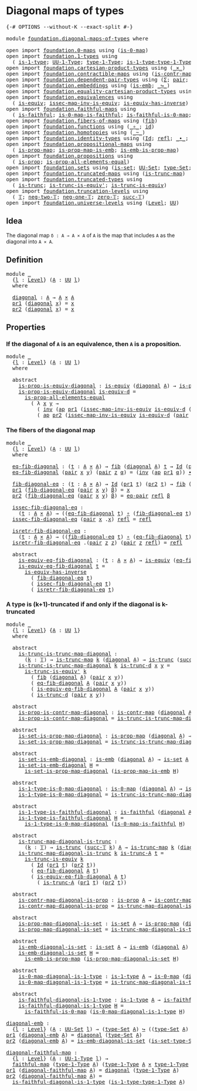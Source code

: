 # Diagonal maps of types

<pre class="Agda"><a id="35" class="Symbol">{-#</a> <a id="39" class="Keyword">OPTIONS</a> <a id="47" class="Pragma">--without-K</a> <a id="59" class="Pragma">--exact-split</a> <a id="73" class="Symbol">#-}</a>

<a id="78" class="Keyword">module</a> <a id="85" href="foundation.diagonal-maps-of-types.html" class="Module">foundation.diagonal-maps-of-types</a> <a id="119" class="Keyword">where</a>

<a id="126" class="Keyword">open</a> <a id="131" class="Keyword">import</a> <a id="138" href="foundation.0-maps.html" class="Module">foundation.0-maps</a> <a id="156" class="Keyword">using</a> <a id="162" class="Symbol">(</a><a id="163" href="foundation-core.0-maps.html#1168" class="Function">is-0-map</a><a id="171" class="Symbol">)</a>
<a id="173" class="Keyword">open</a> <a id="178" class="Keyword">import</a> <a id="185" href="foundation.1-types.html" class="Module">foundation.1-types</a> <a id="204" class="Keyword">using</a>
  <a id="212" class="Symbol">(</a> <a id="214" href="foundation-core.1-types.html#654" class="Function">is-1-type</a><a id="223" class="Symbol">;</a> <a id="225" href="foundation-core.1-types.html#720" class="Function">UU-1-Type</a><a id="234" class="Symbol">;</a> <a id="236" href="foundation-core.1-types.html#792" class="Function">type-1-Type</a><a id="247" class="Symbol">;</a> <a id="249" href="foundation-core.1-types.html#869" class="Function">is-1-type-type-1-Type</a><a id="270" class="Symbol">)</a>
<a id="272" class="Keyword">open</a> <a id="277" class="Keyword">import</a> <a id="284" href="foundation.cartesian-product-types.html" class="Module">foundation.cartesian-product-types</a> <a id="319" class="Keyword">using</a> <a id="325" class="Symbol">(</a><a id="326" href="foundation-core.cartesian-product-types.html#577" class="Function Operator">_×_</a><a id="329" class="Symbol">)</a>
<a id="331" class="Keyword">open</a> <a id="336" class="Keyword">import</a> <a id="343" href="foundation.contractible-maps.html" class="Module">foundation.contractible-maps</a> <a id="372" class="Keyword">using</a> <a id="378" class="Symbol">(</a><a id="379" href="foundation-core.contractible-maps.html#1464" class="Function">is-contr-map</a><a id="391" class="Symbol">)</a>
<a id="393" class="Keyword">open</a> <a id="398" class="Keyword">import</a> <a id="405" href="foundation.dependent-pair-types.html" class="Module">foundation.dependent-pair-types</a> <a id="437" class="Keyword">using</a> <a id="443" class="Symbol">(</a><a id="444" href="foundation-core.dependent-pair-types.html#502" class="Record">Σ</a><a id="445" class="Symbol">;</a> <a id="447" href="foundation-core.dependent-pair-types.html#575" class="InductiveConstructor">pair</a><a id="451" class="Symbol">;</a> <a id="453" href="foundation-core.dependent-pair-types.html#592" class="Field">pr1</a><a id="456" class="Symbol">;</a> <a id="458" href="foundation-core.dependent-pair-types.html#604" class="Field">pr2</a><a id="461" class="Symbol">)</a>
<a id="463" class="Keyword">open</a> <a id="468" class="Keyword">import</a> <a id="475" href="foundation.embeddings.html" class="Module">foundation.embeddings</a> <a id="497" class="Keyword">using</a> <a id="503" class="Symbol">(</a><a id="504" href="foundation-core.embeddings.html#980" class="Function">is-emb</a><a id="510" class="Symbol">;</a> <a id="512" href="foundation-core.embeddings.html#1062" class="Function Operator">_↪_</a><a id="515" class="Symbol">)</a>
<a id="517" class="Keyword">open</a> <a id="522" class="Keyword">import</a> <a id="529" href="foundation.equality-cartesian-product-types.html" class="Module">foundation.equality-cartesian-product-types</a> <a id="573" class="Keyword">using</a> <a id="579" class="Symbol">(</a><a id="580" href="foundation.equality-cartesian-product-types.html#1267" class="Function">eq-pair</a><a id="587" class="Symbol">)</a>
<a id="589" class="Keyword">open</a> <a id="594" class="Keyword">import</a> <a id="601" href="foundation.equivalences.html" class="Module">foundation.equivalences</a> <a id="625" class="Keyword">using</a>
  <a id="633" class="Symbol">(</a> <a id="635" href="foundation-core.equivalences.html#1542" class="Function">is-equiv</a><a id="643" class="Symbol">;</a> <a id="645" href="foundation-core.equivalences.html#4251" class="Function">issec-map-inv-is-equiv</a><a id="667" class="Symbol">;</a> <a id="669" href="foundation-core.equivalences.html#2999" class="Function">is-equiv-has-inverse</a><a id="689" class="Symbol">)</a>
<a id="691" class="Keyword">open</a> <a id="696" class="Keyword">import</a> <a id="703" href="foundation.faithful-maps.html" class="Module">foundation.faithful-maps</a> <a id="728" class="Keyword">using</a>
  <a id="736" class="Symbol">(</a> <a id="738" href="foundation-core.faithful-maps.html#1676" class="Function">is-faithful</a><a id="749" class="Symbol">;</a> <a id="751" href="foundation-core.faithful-maps.html#3598" class="Function">is-0-map-is-faithful</a><a id="771" class="Symbol">;</a> <a id="773" href="foundation-core.faithful-maps.html#3767" class="Function">is-faithful-is-0-map</a><a id="793" class="Symbol">;</a> <a id="795" href="foundation-core.faithful-maps.html#1766" class="Function">faithful-map</a><a id="807" class="Symbol">)</a>
<a id="809" class="Keyword">open</a> <a id="814" class="Keyword">import</a> <a id="821" href="foundation.fibers-of-maps.html" class="Module">foundation.fibers-of-maps</a> <a id="847" class="Keyword">using</a> <a id="853" class="Symbol">(</a><a id="854" href="foundation-core.fibers-of-maps.html#928" class="Function">fib</a><a id="857" class="Symbol">)</a>
<a id="859" class="Keyword">open</a> <a id="864" class="Keyword">import</a> <a id="871" href="foundation.functions.html" class="Module">foundation.functions</a> <a id="892" class="Keyword">using</a> <a id="898" class="Symbol">(</a><a id="899" href="foundation-core.functions.html#407" class="Function Operator">_∘_</a><a id="902" class="Symbol">;</a> <a id="904" href="foundation-core.functions.html#309" class="Function">id</a><a id="906" class="Symbol">)</a>
<a id="908" class="Keyword">open</a> <a id="913" class="Keyword">import</a> <a id="920" href="foundation.homotopies.html" class="Module">foundation.homotopies</a> <a id="942" class="Keyword">using</a> <a id="948" class="Symbol">(</a><a id="949" href="foundation-core.homotopies.html#467" class="Function Operator">_~_</a><a id="952" class="Symbol">)</a>
<a id="954" class="Keyword">open</a> <a id="959" class="Keyword">import</a> <a id="966" href="foundation.identity-types.html" class="Module">foundation.identity-types</a> <a id="992" class="Keyword">using</a> <a id="998" class="Symbol">(</a><a id="999" href="foundation-core.identity-types.html#641" class="Datatype">Id</a><a id="1001" class="Symbol">;</a> <a id="1003" href="foundation-core.identity-types.html#694" class="InductiveConstructor">refl</a><a id="1007" class="Symbol">;</a> <a id="1009" href="foundation-core.identity-types.html#1239" class="Function Operator">_∙_</a><a id="1012" class="Symbol">;</a> <a id="1014" href="foundation-core.identity-types.html#1552" class="Function">inv</a><a id="1017" class="Symbol">;</a> <a id="1019" href="foundation-core.identity-types.html#2853" class="Function">ap</a><a id="1021" class="Symbol">)</a>
<a id="1023" class="Keyword">open</a> <a id="1028" class="Keyword">import</a> <a id="1035" href="foundation.propositional-maps.html" class="Module">foundation.propositional-maps</a> <a id="1065" class="Keyword">using</a>
  <a id="1073" class="Symbol">(</a> <a id="1075" href="foundation-core.propositional-maps.html#1250" class="Function">is-prop-map</a><a id="1086" class="Symbol">;</a> <a id="1088" href="foundation-core.propositional-maps.html#1866" class="Function">is-prop-map-is-emb</a><a id="1106" class="Symbol">;</a> <a id="1108" href="foundation-core.propositional-maps.html#1524" class="Function">is-emb-is-prop-map</a><a id="1126" class="Symbol">)</a>
<a id="1128" class="Keyword">open</a> <a id="1133" class="Keyword">import</a> <a id="1140" href="foundation.propositions.html" class="Module">foundation.propositions</a> <a id="1164" class="Keyword">using</a>
  <a id="1172" class="Symbol">(</a> <a id="1174" href="foundation-core.propositions.html#1246" class="Function">is-prop</a><a id="1181" class="Symbol">;</a> <a id="1183" href="foundation-core.propositions.html#2335" class="Function">is-prop-all-elements-equal</a><a id="1209" class="Symbol">)</a>
<a id="1211" class="Keyword">open</a> <a id="1216" class="Keyword">import</a> <a id="1223" href="foundation.sets.html" class="Module">foundation.sets</a> <a id="1239" class="Keyword">using</a> <a id="1245" class="Symbol">(</a><a id="1246" href="foundation-core.sets.html#1099" class="Function">is-set</a><a id="1252" class="Symbol">;</a> <a id="1254" href="foundation-core.sets.html#1177" class="Function">UU-Set</a><a id="1260" class="Symbol">;</a> <a id="1262" href="foundation-core.sets.html#1291" class="Function">type-Set</a><a id="1270" class="Symbol">;</a> <a id="1272" href="foundation-core.sets.html#1342" class="Function">is-set-type-Set</a><a id="1287" class="Symbol">)</a>
<a id="1289" class="Keyword">open</a> <a id="1294" class="Keyword">import</a> <a id="1301" href="foundation.truncated-maps.html" class="Module">foundation.truncated-maps</a> <a id="1327" class="Keyword">using</a> <a id="1333" class="Symbol">(</a><a id="1334" href="foundation-core.truncated-maps.html#1876" class="Function">is-trunc-map</a><a id="1346" class="Symbol">)</a>
<a id="1348" class="Keyword">open</a> <a id="1353" class="Keyword">import</a> <a id="1360" href="foundation.truncated-types.html" class="Module">foundation.truncated-types</a> <a id="1387" class="Keyword">using</a>
  <a id="1395" class="Symbol">(</a> <a id="1397" href="foundation-core.truncated-types.html#1466" class="Function">is-trunc</a><a id="1405" class="Symbol">;</a> <a id="1407" href="foundation-core.truncated-types.html#4352" class="Function">is-trunc-is-equiv&#39;</a><a id="1425" class="Symbol">;</a> <a id="1427" href="foundation-core.truncated-types.html#3918" class="Function">is-trunc-is-equiv</a><a id="1444" class="Symbol">)</a>
<a id="1446" class="Keyword">open</a> <a id="1451" class="Keyword">import</a> <a id="1458" href="foundation.truncation-levels.html" class="Module">foundation.truncation-levels</a> <a id="1487" class="Keyword">using</a>
  <a id="1495" class="Symbol">(</a> <a id="1497" href="foundation-core.truncation-levels.html#382" class="Datatype">𝕋</a><a id="1498" class="Symbol">;</a> <a id="1500" href="foundation-core.truncation-levels.html#403" class="InductiveConstructor">neg-two-𝕋</a><a id="1509" class="Symbol">;</a> <a id="1511" href="foundation-core.truncation-levels.html#435" class="Function">neg-one-𝕋</a><a id="1520" class="Symbol">;</a> <a id="1522" href="foundation-core.truncation-levels.html#479" class="Function">zero-𝕋</a><a id="1528" class="Symbol">;</a> <a id="1530" href="foundation-core.truncation-levels.html#419" class="InductiveConstructor">succ-𝕋</a><a id="1536" class="Symbol">)</a>
<a id="1538" class="Keyword">open</a> <a id="1543" class="Keyword">import</a> <a id="1550" href="foundation.universe-levels.html" class="Module">foundation.universe-levels</a> <a id="1577" class="Keyword">using</a> <a id="1583" class="Symbol">(</a><a id="1584" href="Agda.Primitive.html#597" class="Postulate">Level</a><a id="1589" class="Symbol">;</a> <a id="1591" href="foundation-core.universe-levels.html#222" class="Primitive">UU</a><a id="1593" class="Symbol">)</a>
</pre>
## Idea

The diagonal map `δ : A → A × A` of `A` is the map that includes `A` as the diagonal into `A × A`.

## Definition

<pre class="Agda"><a id="1732" class="Keyword">module</a> <a id="1739" href="foundation.diagonal-maps-of-types.html#1739" class="Module">_</a>
  <a id="1743" class="Symbol">{</a><a id="1744" href="foundation.diagonal-maps-of-types.html#1744" class="Bound">l</a> <a id="1746" class="Symbol">:</a> <a id="1748" href="Agda.Primitive.html#597" class="Postulate">Level</a><a id="1753" class="Symbol">}</a> <a id="1755" class="Symbol">(</a><a id="1756" href="foundation.diagonal-maps-of-types.html#1756" class="Bound">A</a> <a id="1758" class="Symbol">:</a> <a id="1760" href="foundation-core.universe-levels.html#222" class="Primitive">UU</a> <a id="1763" href="foundation.diagonal-maps-of-types.html#1744" class="Bound">l</a><a id="1764" class="Symbol">)</a>
  <a id="1768" class="Keyword">where</a>

  <a id="1777" href="foundation.diagonal-maps-of-types.html#1777" class="Function">diagonal</a> <a id="1786" class="Symbol">:</a> <a id="1788" href="foundation.diagonal-maps-of-types.html#1756" class="Bound">A</a> <a id="1790" class="Symbol">→</a> <a id="1792" href="foundation.diagonal-maps-of-types.html#1756" class="Bound">A</a> <a id="1794" href="foundation-core.cartesian-product-types.html#577" class="Function Operator">×</a> <a id="1796" href="foundation.diagonal-maps-of-types.html#1756" class="Bound">A</a>
  <a id="1800" href="foundation-core.dependent-pair-types.html#592" class="Field">pr1</a> <a id="1804" class="Symbol">(</a><a id="1805" href="foundation.diagonal-maps-of-types.html#1777" class="Function">diagonal</a> <a id="1814" href="foundation.diagonal-maps-of-types.html#1814" class="Bound">x</a><a id="1815" class="Symbol">)</a> <a id="1817" class="Symbol">=</a> <a id="1819" href="foundation.diagonal-maps-of-types.html#1814" class="Bound">x</a>
  <a id="1823" href="foundation-core.dependent-pair-types.html#604" class="Field">pr2</a> <a id="1827" class="Symbol">(</a><a id="1828" href="foundation.diagonal-maps-of-types.html#1777" class="Function">diagonal</a> <a id="1837" href="foundation.diagonal-maps-of-types.html#1837" class="Bound">x</a><a id="1838" class="Symbol">)</a> <a id="1840" class="Symbol">=</a> <a id="1842" href="foundation.diagonal-maps-of-types.html#1837" class="Bound">x</a>
</pre>
## Properties

### If the diagonal of `A` is an equivalence, then `A` is a proposition.

<pre class="Agda"><a id="1946" class="Keyword">module</a> <a id="1953" href="foundation.diagonal-maps-of-types.html#1953" class="Module">_</a>
  <a id="1957" class="Symbol">{</a><a id="1958" href="foundation.diagonal-maps-of-types.html#1958" class="Bound">l</a> <a id="1960" class="Symbol">:</a> <a id="1962" href="Agda.Primitive.html#597" class="Postulate">Level</a><a id="1967" class="Symbol">}</a> <a id="1969" class="Symbol">(</a><a id="1970" href="foundation.diagonal-maps-of-types.html#1970" class="Bound">A</a> <a id="1972" class="Symbol">:</a> <a id="1974" href="foundation-core.universe-levels.html#222" class="Primitive">UU</a> <a id="1977" href="foundation.diagonal-maps-of-types.html#1958" class="Bound">l</a><a id="1978" class="Symbol">)</a>
  <a id="1982" class="Keyword">where</a>

  <a id="1991" class="Keyword">abstract</a>
    <a id="2004" href="foundation.diagonal-maps-of-types.html#2004" class="Function">is-prop-is-equiv-diagonal</a> <a id="2030" class="Symbol">:</a> <a id="2032" href="foundation-core.equivalences.html#1542" class="Function">is-equiv</a> <a id="2041" class="Symbol">(</a><a id="2042" href="foundation.diagonal-maps-of-types.html#1777" class="Function">diagonal</a> <a id="2051" href="foundation.diagonal-maps-of-types.html#1970" class="Bound">A</a><a id="2052" class="Symbol">)</a> <a id="2054" class="Symbol">→</a> <a id="2056" href="foundation-core.propositions.html#1246" class="Function">is-prop</a> <a id="2064" href="foundation.diagonal-maps-of-types.html#1970" class="Bound">A</a>
    <a id="2070" href="foundation.diagonal-maps-of-types.html#2004" class="Function">is-prop-is-equiv-diagonal</a> <a id="2096" href="foundation.diagonal-maps-of-types.html#2096" class="Bound">is-equiv-d</a> <a id="2107" class="Symbol">=</a>
      <a id="2115" href="foundation-core.propositions.html#2335" class="Function">is-prop-all-elements-equal</a>
        <a id="2150" class="Symbol">(</a> <a id="2152" class="Symbol">λ</a> <a id="2154" href="foundation.diagonal-maps-of-types.html#2154" class="Bound">x</a> <a id="2156" href="foundation.diagonal-maps-of-types.html#2156" class="Bound">y</a> <a id="2158" class="Symbol">→</a>
          <a id="2170" class="Symbol">(</a> <a id="2172" href="foundation-core.identity-types.html#1552" class="Function">inv</a> <a id="2176" class="Symbol">(</a><a id="2177" href="foundation-core.identity-types.html#2853" class="Function">ap</a> <a id="2180" href="foundation-core.dependent-pair-types.html#592" class="Field">pr1</a> <a id="2184" class="Symbol">(</a><a id="2185" href="foundation-core.equivalences.html#4251" class="Function">issec-map-inv-is-equiv</a> <a id="2208" href="foundation.diagonal-maps-of-types.html#2096" class="Bound">is-equiv-d</a> <a id="2219" class="Symbol">(</a><a id="2220" href="foundation-core.dependent-pair-types.html#575" class="InductiveConstructor">pair</a> <a id="2225" href="foundation.diagonal-maps-of-types.html#2154" class="Bound">x</a> <a id="2227" href="foundation.diagonal-maps-of-types.html#2156" class="Bound">y</a><a id="2228" class="Symbol">))))</a> <a id="2233" href="foundation-core.identity-types.html#1239" class="Function Operator">∙</a>
          <a id="2245" class="Symbol">(</a> <a id="2247" href="foundation-core.identity-types.html#2853" class="Function">ap</a> <a id="2250" href="foundation-core.dependent-pair-types.html#604" class="Field">pr2</a> <a id="2254" class="Symbol">(</a><a id="2255" href="foundation-core.equivalences.html#4251" class="Function">issec-map-inv-is-equiv</a> <a id="2278" href="foundation.diagonal-maps-of-types.html#2096" class="Bound">is-equiv-d</a> <a id="2289" class="Symbol">(</a><a id="2290" href="foundation-core.dependent-pair-types.html#575" class="InductiveConstructor">pair</a> <a id="2295" href="foundation.diagonal-maps-of-types.html#2154" class="Bound">x</a> <a id="2297" href="foundation.diagonal-maps-of-types.html#2156" class="Bound">y</a><a id="2298" class="Symbol">))))</a>
</pre>
### The fibers of the diagonal map

<pre class="Agda"><a id="2352" class="Keyword">module</a> <a id="2359" href="foundation.diagonal-maps-of-types.html#2359" class="Module">_</a>
  <a id="2363" class="Symbol">{</a><a id="2364" href="foundation.diagonal-maps-of-types.html#2364" class="Bound">l</a> <a id="2366" class="Symbol">:</a> <a id="2368" href="Agda.Primitive.html#597" class="Postulate">Level</a><a id="2373" class="Symbol">}</a> <a id="2375" class="Symbol">(</a><a id="2376" href="foundation.diagonal-maps-of-types.html#2376" class="Bound">A</a> <a id="2378" class="Symbol">:</a> <a id="2380" href="foundation-core.universe-levels.html#222" class="Primitive">UU</a> <a id="2383" href="foundation.diagonal-maps-of-types.html#2364" class="Bound">l</a><a id="2384" class="Symbol">)</a>
  <a id="2388" class="Keyword">where</a>

  <a id="2397" href="foundation.diagonal-maps-of-types.html#2397" class="Function">eq-fib-diagonal</a> <a id="2413" class="Symbol">:</a> <a id="2415" class="Symbol">(</a><a id="2416" href="foundation.diagonal-maps-of-types.html#2416" class="Bound">t</a> <a id="2418" class="Symbol">:</a> <a id="2420" href="foundation.diagonal-maps-of-types.html#2376" class="Bound">A</a> <a id="2422" href="foundation-core.cartesian-product-types.html#577" class="Function Operator">×</a> <a id="2424" href="foundation.diagonal-maps-of-types.html#2376" class="Bound">A</a><a id="2425" class="Symbol">)</a> <a id="2427" class="Symbol">→</a> <a id="2429" href="foundation-core.fibers-of-maps.html#928" class="Function">fib</a> <a id="2433" class="Symbol">(</a><a id="2434" href="foundation.diagonal-maps-of-types.html#1777" class="Function">diagonal</a> <a id="2443" href="foundation.diagonal-maps-of-types.html#2376" class="Bound">A</a><a id="2444" class="Symbol">)</a> <a id="2446" href="foundation.diagonal-maps-of-types.html#2416" class="Bound">t</a> <a id="2448" class="Symbol">→</a> <a id="2450" href="foundation-core.identity-types.html#641" class="Datatype">Id</a> <a id="2453" class="Symbol">(</a><a id="2454" href="foundation-core.dependent-pair-types.html#592" class="Field">pr1</a> <a id="2458" href="foundation.diagonal-maps-of-types.html#2416" class="Bound">t</a><a id="2459" class="Symbol">)</a> <a id="2461" class="Symbol">(</a><a id="2462" href="foundation-core.dependent-pair-types.html#604" class="Field">pr2</a> <a id="2466" href="foundation.diagonal-maps-of-types.html#2416" class="Bound">t</a><a id="2467" class="Symbol">)</a>
  <a id="2471" href="foundation.diagonal-maps-of-types.html#2397" class="Function">eq-fib-diagonal</a> <a id="2487" class="Symbol">(</a><a id="2488" href="foundation-core.dependent-pair-types.html#575" class="InductiveConstructor">pair</a> <a id="2493" href="foundation.diagonal-maps-of-types.html#2493" class="Bound">x</a> <a id="2495" href="foundation.diagonal-maps-of-types.html#2495" class="Bound">y</a><a id="2496" class="Symbol">)</a> <a id="2498" class="Symbol">(</a><a id="2499" href="foundation-core.dependent-pair-types.html#575" class="InductiveConstructor">pair</a> <a id="2504" href="foundation.diagonal-maps-of-types.html#2504" class="Bound">z</a> <a id="2506" href="foundation.diagonal-maps-of-types.html#2506" class="Bound">α</a><a id="2507" class="Symbol">)</a> <a id="2509" class="Symbol">=</a> <a id="2511" class="Symbol">(</a><a id="2512" href="foundation-core.identity-types.html#1552" class="Function">inv</a> <a id="2516" class="Symbol">(</a><a id="2517" href="foundation-core.identity-types.html#2853" class="Function">ap</a> <a id="2520" href="foundation-core.dependent-pair-types.html#592" class="Field">pr1</a> <a id="2524" href="foundation.diagonal-maps-of-types.html#2506" class="Bound">α</a><a id="2525" class="Symbol">))</a> <a id="2528" href="foundation-core.identity-types.html#1239" class="Function Operator">∙</a> <a id="2530" class="Symbol">(</a><a id="2531" href="foundation-core.identity-types.html#2853" class="Function">ap</a> <a id="2534" href="foundation-core.dependent-pair-types.html#604" class="Field">pr2</a> <a id="2538" href="foundation.diagonal-maps-of-types.html#2506" class="Bound">α</a><a id="2539" class="Symbol">)</a>
  
  <a id="2546" href="foundation.diagonal-maps-of-types.html#2546" class="Function">fib-diagonal-eq</a> <a id="2562" class="Symbol">:</a> <a id="2564" class="Symbol">(</a><a id="2565" href="foundation.diagonal-maps-of-types.html#2565" class="Bound">t</a> <a id="2567" class="Symbol">:</a> <a id="2569" href="foundation.diagonal-maps-of-types.html#2376" class="Bound">A</a> <a id="2571" href="foundation-core.cartesian-product-types.html#577" class="Function Operator">×</a> <a id="2573" href="foundation.diagonal-maps-of-types.html#2376" class="Bound">A</a><a id="2574" class="Symbol">)</a> <a id="2576" class="Symbol">→</a> <a id="2578" href="foundation-core.identity-types.html#641" class="Datatype">Id</a> <a id="2581" class="Symbol">(</a><a id="2582" href="foundation-core.dependent-pair-types.html#592" class="Field">pr1</a> <a id="2586" href="foundation.diagonal-maps-of-types.html#2565" class="Bound">t</a><a id="2587" class="Symbol">)</a> <a id="2589" class="Symbol">(</a><a id="2590" href="foundation-core.dependent-pair-types.html#604" class="Field">pr2</a> <a id="2594" href="foundation.diagonal-maps-of-types.html#2565" class="Bound">t</a><a id="2595" class="Symbol">)</a> <a id="2597" class="Symbol">→</a> <a id="2599" href="foundation-core.fibers-of-maps.html#928" class="Function">fib</a> <a id="2603" class="Symbol">(</a><a id="2604" href="foundation.diagonal-maps-of-types.html#1777" class="Function">diagonal</a> <a id="2613" href="foundation.diagonal-maps-of-types.html#2376" class="Bound">A</a><a id="2614" class="Symbol">)</a> <a id="2616" href="foundation.diagonal-maps-of-types.html#2565" class="Bound">t</a>
  <a id="2620" href="foundation-core.dependent-pair-types.html#592" class="Field">pr1</a> <a id="2624" class="Symbol">(</a><a id="2625" href="foundation.diagonal-maps-of-types.html#2546" class="Function">fib-diagonal-eq</a> <a id="2641" class="Symbol">(</a><a id="2642" href="foundation-core.dependent-pair-types.html#575" class="InductiveConstructor">pair</a> <a id="2647" href="foundation.diagonal-maps-of-types.html#2647" class="Bound">x</a> <a id="2649" href="foundation.diagonal-maps-of-types.html#2649" class="Bound">y</a><a id="2650" class="Symbol">)</a> <a id="2652" href="foundation.diagonal-maps-of-types.html#2652" class="Bound">β</a><a id="2653" class="Symbol">)</a> <a id="2655" class="Symbol">=</a> <a id="2657" href="foundation.diagonal-maps-of-types.html#2647" class="Bound">x</a>
  <a id="2661" href="foundation-core.dependent-pair-types.html#604" class="Field">pr2</a> <a id="2665" class="Symbol">(</a><a id="2666" href="foundation.diagonal-maps-of-types.html#2546" class="Function">fib-diagonal-eq</a> <a id="2682" class="Symbol">(</a><a id="2683" href="foundation-core.dependent-pair-types.html#575" class="InductiveConstructor">pair</a> <a id="2688" href="foundation.diagonal-maps-of-types.html#2688" class="Bound">x</a> <a id="2690" href="foundation.diagonal-maps-of-types.html#2690" class="Bound">y</a><a id="2691" class="Symbol">)</a> <a id="2693" href="foundation.diagonal-maps-of-types.html#2693" class="Bound">β</a><a id="2694" class="Symbol">)</a> <a id="2696" class="Symbol">=</a> <a id="2698" href="foundation.equality-cartesian-product-types.html#1267" class="Function">eq-pair</a> <a id="2706" href="foundation-core.identity-types.html#694" class="InductiveConstructor">refl</a> <a id="2711" href="foundation.diagonal-maps-of-types.html#2693" class="Bound">β</a>
  
  <a id="2718" href="foundation.diagonal-maps-of-types.html#2718" class="Function">issec-fib-diagonal-eq</a> <a id="2740" class="Symbol">:</a>
    <a id="2746" class="Symbol">(</a><a id="2747" href="foundation.diagonal-maps-of-types.html#2747" class="Bound">t</a> <a id="2749" class="Symbol">:</a> <a id="2751" href="foundation.diagonal-maps-of-types.html#2376" class="Bound">A</a> <a id="2753" href="foundation-core.cartesian-product-types.html#577" class="Function Operator">×</a> <a id="2755" href="foundation.diagonal-maps-of-types.html#2376" class="Bound">A</a><a id="2756" class="Symbol">)</a> <a id="2758" class="Symbol">→</a> <a id="2760" class="Symbol">((</a><a id="2762" href="foundation.diagonal-maps-of-types.html#2397" class="Function">eq-fib-diagonal</a> <a id="2778" href="foundation.diagonal-maps-of-types.html#2747" class="Bound">t</a><a id="2779" class="Symbol">)</a> <a id="2781" href="foundation-core.functions.html#407" class="Function Operator">∘</a> <a id="2783" class="Symbol">(</a><a id="2784" href="foundation.diagonal-maps-of-types.html#2546" class="Function">fib-diagonal-eq</a> <a id="2800" href="foundation.diagonal-maps-of-types.html#2747" class="Bound">t</a><a id="2801" class="Symbol">))</a> <a id="2804" href="foundation-core.homotopies.html#467" class="Function Operator">~</a> <a id="2806" href="foundation-core.functions.html#309" class="Function">id</a>
  <a id="2811" href="foundation.diagonal-maps-of-types.html#2718" class="Function">issec-fib-diagonal-eq</a> <a id="2833" class="Symbol">(</a><a id="2834" href="foundation-core.dependent-pair-types.html#575" class="InductiveConstructor">pair</a> <a id="2839" href="foundation.diagonal-maps-of-types.html#2839" class="Bound">x</a> <a id="2841" class="DottedPattern Symbol">.</a><a id="2842" href="foundation.diagonal-maps-of-types.html#2839" class="DottedPattern Bound">x</a><a id="2843" class="Symbol">)</a> <a id="2845" href="foundation-core.identity-types.html#694" class="InductiveConstructor">refl</a> <a id="2850" class="Symbol">=</a> <a id="2852" href="foundation-core.identity-types.html#694" class="InductiveConstructor">refl</a>
  
  <a id="2862" href="foundation.diagonal-maps-of-types.html#2862" class="Function">isretr-fib-diagonal-eq</a> <a id="2885" class="Symbol">:</a>
    <a id="2891" class="Symbol">(</a><a id="2892" href="foundation.diagonal-maps-of-types.html#2892" class="Bound">t</a> <a id="2894" class="Symbol">:</a> <a id="2896" href="foundation.diagonal-maps-of-types.html#2376" class="Bound">A</a> <a id="2898" href="foundation-core.cartesian-product-types.html#577" class="Function Operator">×</a> <a id="2900" href="foundation.diagonal-maps-of-types.html#2376" class="Bound">A</a><a id="2901" class="Symbol">)</a> <a id="2903" class="Symbol">→</a> <a id="2905" class="Symbol">((</a><a id="2907" href="foundation.diagonal-maps-of-types.html#2546" class="Function">fib-diagonal-eq</a> <a id="2923" href="foundation.diagonal-maps-of-types.html#2892" class="Bound">t</a><a id="2924" class="Symbol">)</a> <a id="2926" href="foundation-core.functions.html#407" class="Function Operator">∘</a> <a id="2928" class="Symbol">(</a><a id="2929" href="foundation.diagonal-maps-of-types.html#2397" class="Function">eq-fib-diagonal</a> <a id="2945" href="foundation.diagonal-maps-of-types.html#2892" class="Bound">t</a><a id="2946" class="Symbol">))</a> <a id="2949" href="foundation-core.homotopies.html#467" class="Function Operator">~</a> <a id="2951" href="foundation-core.functions.html#309" class="Function">id</a>
  <a id="2956" href="foundation.diagonal-maps-of-types.html#2862" class="Function">isretr-fib-diagonal-eq</a> <a id="2979" class="DottedPattern Symbol">.(</a><a id="2981" href="foundation-core.dependent-pair-types.html#575" class="DottedPattern InductiveConstructor">pair</a> <a id="2986" href="foundation.diagonal-maps-of-types.html#2997" class="DottedPattern Bound">z</a> <a id="2988" href="foundation.diagonal-maps-of-types.html#2997" class="DottedPattern Bound">z</a><a id="2989" class="DottedPattern Symbol">)</a> <a id="2991" class="Symbol">(</a><a id="2992" href="foundation-core.dependent-pair-types.html#575" class="InductiveConstructor">pair</a> <a id="2997" href="foundation.diagonal-maps-of-types.html#2997" class="Bound">z</a> <a id="2999" href="foundation-core.identity-types.html#694" class="InductiveConstructor">refl</a><a id="3003" class="Symbol">)</a> <a id="3005" class="Symbol">=</a> <a id="3007" href="foundation-core.identity-types.html#694" class="InductiveConstructor">refl</a>
  
  <a id="3017" class="Keyword">abstract</a>
    <a id="3030" href="foundation.diagonal-maps-of-types.html#3030" class="Function">is-equiv-eq-fib-diagonal</a> <a id="3055" class="Symbol">:</a> <a id="3057" class="Symbol">(</a><a id="3058" href="foundation.diagonal-maps-of-types.html#3058" class="Bound">t</a> <a id="3060" class="Symbol">:</a> <a id="3062" href="foundation.diagonal-maps-of-types.html#2376" class="Bound">A</a> <a id="3064" href="foundation-core.cartesian-product-types.html#577" class="Function Operator">×</a> <a id="3066" href="foundation.diagonal-maps-of-types.html#2376" class="Bound">A</a><a id="3067" class="Symbol">)</a> <a id="3069" class="Symbol">→</a> <a id="3071" href="foundation-core.equivalences.html#1542" class="Function">is-equiv</a> <a id="3080" class="Symbol">(</a><a id="3081" href="foundation.diagonal-maps-of-types.html#2397" class="Function">eq-fib-diagonal</a> <a id="3097" href="foundation.diagonal-maps-of-types.html#3058" class="Bound">t</a><a id="3098" class="Symbol">)</a>
    <a id="3104" href="foundation.diagonal-maps-of-types.html#3030" class="Function">is-equiv-eq-fib-diagonal</a> <a id="3129" href="foundation.diagonal-maps-of-types.html#3129" class="Bound">t</a> <a id="3131" class="Symbol">=</a>
      <a id="3139" href="foundation-core.equivalences.html#2999" class="Function">is-equiv-has-inverse</a>
        <a id="3168" class="Symbol">(</a> <a id="3170" href="foundation.diagonal-maps-of-types.html#2546" class="Function">fib-diagonal-eq</a> <a id="3186" href="foundation.diagonal-maps-of-types.html#3129" class="Bound">t</a><a id="3187" class="Symbol">)</a>
        <a id="3197" class="Symbol">(</a> <a id="3199" href="foundation.diagonal-maps-of-types.html#2718" class="Function">issec-fib-diagonal-eq</a> <a id="3221" href="foundation.diagonal-maps-of-types.html#3129" class="Bound">t</a><a id="3222" class="Symbol">)</a>
        <a id="3232" class="Symbol">(</a> <a id="3234" href="foundation.diagonal-maps-of-types.html#2862" class="Function">isretr-fib-diagonal-eq</a> <a id="3257" href="foundation.diagonal-maps-of-types.html#3129" class="Bound">t</a><a id="3258" class="Symbol">)</a>
</pre>
### A type is (k+1)-truncated if and only if the diagonal is k-truncated

<pre class="Agda"><a id="3347" class="Keyword">module</a> <a id="3354" href="foundation.diagonal-maps-of-types.html#3354" class="Module">_</a>
  <a id="3358" class="Symbol">{</a><a id="3359" href="foundation.diagonal-maps-of-types.html#3359" class="Bound">l</a> <a id="3361" class="Symbol">:</a> <a id="3363" href="Agda.Primitive.html#597" class="Postulate">Level</a><a id="3368" class="Symbol">}</a> <a id="3370" class="Symbol">{</a><a id="3371" href="foundation.diagonal-maps-of-types.html#3371" class="Bound">A</a> <a id="3373" class="Symbol">:</a> <a id="3375" href="foundation-core.universe-levels.html#222" class="Primitive">UU</a> <a id="3378" href="foundation.diagonal-maps-of-types.html#3359" class="Bound">l</a><a id="3379" class="Symbol">}</a>
  <a id="3383" class="Keyword">where</a>
  
  <a id="3394" class="Keyword">abstract</a>
    <a id="3407" href="foundation.diagonal-maps-of-types.html#3407" class="Function">is-trunc-is-trunc-map-diagonal</a> <a id="3438" class="Symbol">:</a>
      <a id="3446" class="Symbol">(</a><a id="3447" href="foundation.diagonal-maps-of-types.html#3447" class="Bound">k</a> <a id="3449" class="Symbol">:</a> <a id="3451" href="foundation-core.truncation-levels.html#382" class="Datatype">𝕋</a><a id="3452" class="Symbol">)</a> <a id="3454" class="Symbol">→</a> <a id="3456" href="foundation-core.truncated-maps.html#1876" class="Function">is-trunc-map</a> <a id="3469" href="foundation.diagonal-maps-of-types.html#3447" class="Bound">k</a> <a id="3471" class="Symbol">(</a><a id="3472" href="foundation.diagonal-maps-of-types.html#1777" class="Function">diagonal</a> <a id="3481" href="foundation.diagonal-maps-of-types.html#3371" class="Bound">A</a><a id="3482" class="Symbol">)</a> <a id="3484" class="Symbol">→</a> <a id="3486" href="foundation-core.truncated-types.html#1466" class="Function">is-trunc</a> <a id="3495" class="Symbol">(</a><a id="3496" href="foundation-core.truncation-levels.html#419" class="InductiveConstructor">succ-𝕋</a> <a id="3503" href="foundation.diagonal-maps-of-types.html#3447" class="Bound">k</a><a id="3504" class="Symbol">)</a> <a id="3506" href="foundation.diagonal-maps-of-types.html#3371" class="Bound">A</a>
    <a id="3512" href="foundation.diagonal-maps-of-types.html#3407" class="Function">is-trunc-is-trunc-map-diagonal</a> <a id="3543" href="foundation.diagonal-maps-of-types.html#3543" class="Bound">k</a> <a id="3545" href="foundation.diagonal-maps-of-types.html#3545" class="Bound">is-trunc-d</a> <a id="3556" href="foundation.diagonal-maps-of-types.html#3556" class="Bound">x</a> <a id="3558" href="foundation.diagonal-maps-of-types.html#3558" class="Bound">y</a> <a id="3560" class="Symbol">=</a>
      <a id="3568" href="foundation-core.truncated-types.html#4352" class="Function">is-trunc-is-equiv&#39;</a> <a id="3587" href="foundation.diagonal-maps-of-types.html#3543" class="Bound">k</a>
        <a id="3597" class="Symbol">(</a> <a id="3599" href="foundation-core.fibers-of-maps.html#928" class="Function">fib</a> <a id="3603" class="Symbol">(</a><a id="3604" href="foundation.diagonal-maps-of-types.html#1777" class="Function">diagonal</a> <a id="3613" href="foundation.diagonal-maps-of-types.html#3371" class="Bound">A</a><a id="3614" class="Symbol">)</a> <a id="3616" class="Symbol">(</a><a id="3617" href="foundation-core.dependent-pair-types.html#575" class="InductiveConstructor">pair</a> <a id="3622" href="foundation.diagonal-maps-of-types.html#3556" class="Bound">x</a> <a id="3624" href="foundation.diagonal-maps-of-types.html#3558" class="Bound">y</a><a id="3625" class="Symbol">))</a>
        <a id="3636" class="Symbol">(</a> <a id="3638" href="foundation.diagonal-maps-of-types.html#2397" class="Function">eq-fib-diagonal</a> <a id="3654" href="foundation.diagonal-maps-of-types.html#3371" class="Bound">A</a> <a id="3656" class="Symbol">(</a><a id="3657" href="foundation-core.dependent-pair-types.html#575" class="InductiveConstructor">pair</a> <a id="3662" href="foundation.diagonal-maps-of-types.html#3556" class="Bound">x</a> <a id="3664" href="foundation.diagonal-maps-of-types.html#3558" class="Bound">y</a><a id="3665" class="Symbol">))</a>
        <a id="3676" class="Symbol">(</a> <a id="3678" href="foundation.diagonal-maps-of-types.html#3030" class="Function">is-equiv-eq-fib-diagonal</a> <a id="3703" href="foundation.diagonal-maps-of-types.html#3371" class="Bound">A</a> <a id="3705" class="Symbol">(</a><a id="3706" href="foundation-core.dependent-pair-types.html#575" class="InductiveConstructor">pair</a> <a id="3711" href="foundation.diagonal-maps-of-types.html#3556" class="Bound">x</a> <a id="3713" href="foundation.diagonal-maps-of-types.html#3558" class="Bound">y</a><a id="3714" class="Symbol">))</a>
        <a id="3725" class="Symbol">(</a> <a id="3727" href="foundation.diagonal-maps-of-types.html#3545" class="Bound">is-trunc-d</a> <a id="3738" class="Symbol">(</a><a id="3739" href="foundation-core.dependent-pair-types.html#575" class="InductiveConstructor">pair</a> <a id="3744" href="foundation.diagonal-maps-of-types.html#3556" class="Bound">x</a> <a id="3746" href="foundation.diagonal-maps-of-types.html#3558" class="Bound">y</a><a id="3747" class="Symbol">))</a>

  <a id="3753" class="Keyword">abstract</a>
    <a id="3766" href="foundation.diagonal-maps-of-types.html#3766" class="Function">is-prop-is-contr-map-diagonal</a> <a id="3796" class="Symbol">:</a> <a id="3798" href="foundation-core.contractible-maps.html#1464" class="Function">is-contr-map</a> <a id="3811" class="Symbol">(</a><a id="3812" href="foundation.diagonal-maps-of-types.html#1777" class="Function">diagonal</a> <a id="3821" href="foundation.diagonal-maps-of-types.html#3371" class="Bound">A</a><a id="3822" class="Symbol">)</a> <a id="3824" class="Symbol">→</a> <a id="3826" href="foundation-core.propositions.html#1246" class="Function">is-prop</a> <a id="3834" href="foundation.diagonal-maps-of-types.html#3371" class="Bound">A</a>
    <a id="3840" href="foundation.diagonal-maps-of-types.html#3766" class="Function">is-prop-is-contr-map-diagonal</a> <a id="3870" class="Symbol">=</a> <a id="3872" href="foundation.diagonal-maps-of-types.html#3407" class="Function">is-trunc-is-trunc-map-diagonal</a> <a id="3903" href="foundation-core.truncation-levels.html#403" class="InductiveConstructor">neg-two-𝕋</a>

  <a id="3916" class="Keyword">abstract</a>
    <a id="3929" href="foundation.diagonal-maps-of-types.html#3929" class="Function">is-set-is-prop-map-diagonal</a> <a id="3957" class="Symbol">:</a> <a id="3959" href="foundation-core.propositional-maps.html#1250" class="Function">is-prop-map</a> <a id="3971" class="Symbol">(</a><a id="3972" href="foundation.diagonal-maps-of-types.html#1777" class="Function">diagonal</a> <a id="3981" href="foundation.diagonal-maps-of-types.html#3371" class="Bound">A</a><a id="3982" class="Symbol">)</a> <a id="3984" class="Symbol">→</a> <a id="3986" href="foundation-core.sets.html#1099" class="Function">is-set</a> <a id="3993" href="foundation.diagonal-maps-of-types.html#3371" class="Bound">A</a>
    <a id="3999" href="foundation.diagonal-maps-of-types.html#3929" class="Function">is-set-is-prop-map-diagonal</a> <a id="4027" class="Symbol">=</a> <a id="4029" href="foundation.diagonal-maps-of-types.html#3407" class="Function">is-trunc-is-trunc-map-diagonal</a> <a id="4060" href="foundation-core.truncation-levels.html#435" class="Function">neg-one-𝕋</a>

  <a id="4073" class="Keyword">abstract</a>
    <a id="4086" href="foundation.diagonal-maps-of-types.html#4086" class="Function">is-set-is-emb-diagonal</a> <a id="4109" class="Symbol">:</a> <a id="4111" href="foundation-core.embeddings.html#980" class="Function">is-emb</a> <a id="4118" class="Symbol">(</a><a id="4119" href="foundation.diagonal-maps-of-types.html#1777" class="Function">diagonal</a> <a id="4128" href="foundation.diagonal-maps-of-types.html#3371" class="Bound">A</a><a id="4129" class="Symbol">)</a> <a id="4131" class="Symbol">→</a> <a id="4133" href="foundation-core.sets.html#1099" class="Function">is-set</a> <a id="4140" href="foundation.diagonal-maps-of-types.html#3371" class="Bound">A</a>
    <a id="4146" href="foundation.diagonal-maps-of-types.html#4086" class="Function">is-set-is-emb-diagonal</a> <a id="4169" href="foundation.diagonal-maps-of-types.html#4169" class="Bound">H</a> <a id="4171" class="Symbol">=</a>
      <a id="4179" href="foundation.diagonal-maps-of-types.html#3929" class="Function">is-set-is-prop-map-diagonal</a> <a id="4207" class="Symbol">(</a><a id="4208" href="foundation-core.propositional-maps.html#1866" class="Function">is-prop-map-is-emb</a> <a id="4227" href="foundation.diagonal-maps-of-types.html#4169" class="Bound">H</a><a id="4228" class="Symbol">)</a>

  <a id="4233" class="Keyword">abstract</a>
    <a id="4246" href="foundation.diagonal-maps-of-types.html#4246" class="Function">is-1-type-is-0-map-diagonal</a> <a id="4274" class="Symbol">:</a> <a id="4276" href="foundation-core.0-maps.html#1168" class="Function">is-0-map</a> <a id="4285" class="Symbol">(</a><a id="4286" href="foundation.diagonal-maps-of-types.html#1777" class="Function">diagonal</a> <a id="4295" href="foundation.diagonal-maps-of-types.html#3371" class="Bound">A</a><a id="4296" class="Symbol">)</a> <a id="4298" class="Symbol">→</a> <a id="4300" href="foundation-core.1-types.html#654" class="Function">is-1-type</a> <a id="4310" href="foundation.diagonal-maps-of-types.html#3371" class="Bound">A</a>
    <a id="4316" href="foundation.diagonal-maps-of-types.html#4246" class="Function">is-1-type-is-0-map-diagonal</a> <a id="4344" class="Symbol">=</a> <a id="4346" href="foundation.diagonal-maps-of-types.html#3407" class="Function">is-trunc-is-trunc-map-diagonal</a> <a id="4377" href="foundation-core.truncation-levels.html#479" class="Function">zero-𝕋</a>

  <a id="4387" class="Keyword">abstract</a>
    <a id="4400" href="foundation.diagonal-maps-of-types.html#4400" class="Function">is-1-type-is-faithful-diagonal</a> <a id="4431" class="Symbol">:</a> <a id="4433" href="foundation-core.faithful-maps.html#1676" class="Function">is-faithful</a> <a id="4445" class="Symbol">(</a><a id="4446" href="foundation.diagonal-maps-of-types.html#1777" class="Function">diagonal</a> <a id="4455" href="foundation.diagonal-maps-of-types.html#3371" class="Bound">A</a><a id="4456" class="Symbol">)</a> <a id="4458" class="Symbol">→</a> <a id="4460" href="foundation-core.1-types.html#654" class="Function">is-1-type</a> <a id="4470" href="foundation.diagonal-maps-of-types.html#3371" class="Bound">A</a>
    <a id="4476" href="foundation.diagonal-maps-of-types.html#4400" class="Function">is-1-type-is-faithful-diagonal</a> <a id="4507" href="foundation.diagonal-maps-of-types.html#4507" class="Bound">H</a> <a id="4509" class="Symbol">=</a>
      <a id="4517" href="foundation.diagonal-maps-of-types.html#4246" class="Function">is-1-type-is-0-map-diagonal</a> <a id="4545" class="Symbol">(</a><a id="4546" href="foundation-core.faithful-maps.html#3598" class="Function">is-0-map-is-faithful</a> <a id="4567" href="foundation.diagonal-maps-of-types.html#4507" class="Bound">H</a><a id="4568" class="Symbol">)</a>
  
  <a id="4575" class="Keyword">abstract</a>
    <a id="4588" href="foundation.diagonal-maps-of-types.html#4588" class="Function">is-trunc-map-diagonal-is-trunc</a> <a id="4619" class="Symbol">:</a> 
      <a id="4628" class="Symbol">(</a><a id="4629" href="foundation.diagonal-maps-of-types.html#4629" class="Bound">k</a> <a id="4631" class="Symbol">:</a> <a id="4633" href="foundation-core.truncation-levels.html#382" class="Datatype">𝕋</a><a id="4634" class="Symbol">)</a> <a id="4636" class="Symbol">→</a> <a id="4638" href="foundation-core.truncated-types.html#1466" class="Function">is-trunc</a> <a id="4647" class="Symbol">(</a><a id="4648" href="foundation-core.truncation-levels.html#419" class="InductiveConstructor">succ-𝕋</a> <a id="4655" href="foundation.diagonal-maps-of-types.html#4629" class="Bound">k</a><a id="4656" class="Symbol">)</a> <a id="4658" href="foundation.diagonal-maps-of-types.html#3371" class="Bound">A</a> <a id="4660" class="Symbol">→</a> <a id="4662" href="foundation-core.truncated-maps.html#1876" class="Function">is-trunc-map</a> <a id="4675" href="foundation.diagonal-maps-of-types.html#4629" class="Bound">k</a> <a id="4677" class="Symbol">(</a><a id="4678" href="foundation.diagonal-maps-of-types.html#1777" class="Function">diagonal</a> <a id="4687" href="foundation.diagonal-maps-of-types.html#3371" class="Bound">A</a><a id="4688" class="Symbol">)</a>
    <a id="4694" href="foundation.diagonal-maps-of-types.html#4588" class="Function">is-trunc-map-diagonal-is-trunc</a> <a id="4725" href="foundation.diagonal-maps-of-types.html#4725" class="Bound">k</a> <a id="4727" href="foundation.diagonal-maps-of-types.html#4727" class="Bound">is-trunc-A</a> <a id="4738" href="foundation.diagonal-maps-of-types.html#4738" class="Bound">t</a> <a id="4740" class="Symbol">=</a>
      <a id="4748" href="foundation-core.truncated-types.html#3918" class="Function">is-trunc-is-equiv</a> <a id="4766" href="foundation.diagonal-maps-of-types.html#4725" class="Bound">k</a>
        <a id="4776" class="Symbol">(</a> <a id="4778" href="foundation-core.identity-types.html#641" class="Datatype">Id</a> <a id="4781" class="Symbol">(</a><a id="4782" href="foundation-core.dependent-pair-types.html#592" class="Field">pr1</a> <a id="4786" href="foundation.diagonal-maps-of-types.html#4738" class="Bound">t</a><a id="4787" class="Symbol">)</a> <a id="4789" class="Symbol">(</a><a id="4790" href="foundation-core.dependent-pair-types.html#604" class="Field">pr2</a> <a id="4794" href="foundation.diagonal-maps-of-types.html#4738" class="Bound">t</a><a id="4795" class="Symbol">))</a>
        <a id="4806" class="Symbol">(</a> <a id="4808" href="foundation.diagonal-maps-of-types.html#2397" class="Function">eq-fib-diagonal</a> <a id="4824" href="foundation.diagonal-maps-of-types.html#3371" class="Bound">A</a> <a id="4826" href="foundation.diagonal-maps-of-types.html#4738" class="Bound">t</a><a id="4827" class="Symbol">)</a>
        <a id="4837" class="Symbol">(</a> <a id="4839" href="foundation.diagonal-maps-of-types.html#3030" class="Function">is-equiv-eq-fib-diagonal</a> <a id="4864" href="foundation.diagonal-maps-of-types.html#3371" class="Bound">A</a> <a id="4866" href="foundation.diagonal-maps-of-types.html#4738" class="Bound">t</a><a id="4867" class="Symbol">)</a>
          <a id="4879" class="Symbol">(</a> <a id="4881" href="foundation.diagonal-maps-of-types.html#4727" class="Bound">is-trunc-A</a> <a id="4892" class="Symbol">(</a><a id="4893" href="foundation-core.dependent-pair-types.html#592" class="Field">pr1</a> <a id="4897" href="foundation.diagonal-maps-of-types.html#4738" class="Bound">t</a><a id="4898" class="Symbol">)</a> <a id="4900" class="Symbol">(</a><a id="4901" href="foundation-core.dependent-pair-types.html#604" class="Field">pr2</a> <a id="4905" href="foundation.diagonal-maps-of-types.html#4738" class="Bound">t</a><a id="4906" class="Symbol">))</a>

  <a id="4912" class="Keyword">abstract</a>
    <a id="4925" href="foundation.diagonal-maps-of-types.html#4925" class="Function">is-contr-map-diagonal-is-prop</a> <a id="4955" class="Symbol">:</a> <a id="4957" href="foundation-core.propositions.html#1246" class="Function">is-prop</a> <a id="4965" href="foundation.diagonal-maps-of-types.html#3371" class="Bound">A</a> <a id="4967" class="Symbol">→</a> <a id="4969" href="foundation-core.contractible-maps.html#1464" class="Function">is-contr-map</a> <a id="4982" class="Symbol">(</a><a id="4983" href="foundation.diagonal-maps-of-types.html#1777" class="Function">diagonal</a> <a id="4992" href="foundation.diagonal-maps-of-types.html#3371" class="Bound">A</a><a id="4993" class="Symbol">)</a>
    <a id="4999" href="foundation.diagonal-maps-of-types.html#4925" class="Function">is-contr-map-diagonal-is-prop</a> <a id="5029" class="Symbol">=</a> <a id="5031" href="foundation.diagonal-maps-of-types.html#4588" class="Function">is-trunc-map-diagonal-is-trunc</a> <a id="5062" href="foundation-core.truncation-levels.html#403" class="InductiveConstructor">neg-two-𝕋</a>

  <a id="5075" class="Keyword">abstract</a>
    <a id="5088" href="foundation.diagonal-maps-of-types.html#5088" class="Function">is-prop-map-diagonal-is-set</a> <a id="5116" class="Symbol">:</a> <a id="5118" href="foundation-core.sets.html#1099" class="Function">is-set</a> <a id="5125" href="foundation.diagonal-maps-of-types.html#3371" class="Bound">A</a> <a id="5127" class="Symbol">→</a> <a id="5129" href="foundation-core.propositional-maps.html#1250" class="Function">is-prop-map</a> <a id="5141" class="Symbol">(</a><a id="5142" href="foundation.diagonal-maps-of-types.html#1777" class="Function">diagonal</a> <a id="5151" href="foundation.diagonal-maps-of-types.html#3371" class="Bound">A</a><a id="5152" class="Symbol">)</a>
    <a id="5158" href="foundation.diagonal-maps-of-types.html#5088" class="Function">is-prop-map-diagonal-is-set</a> <a id="5186" class="Symbol">=</a> <a id="5188" href="foundation.diagonal-maps-of-types.html#4588" class="Function">is-trunc-map-diagonal-is-trunc</a> <a id="5219" href="foundation-core.truncation-levels.html#435" class="Function">neg-one-𝕋</a>

  <a id="5232" class="Keyword">abstract</a>
    <a id="5245" href="foundation.diagonal-maps-of-types.html#5245" class="Function">is-emb-diagonal-is-set</a> <a id="5268" class="Symbol">:</a> <a id="5270" href="foundation-core.sets.html#1099" class="Function">is-set</a> <a id="5277" href="foundation.diagonal-maps-of-types.html#3371" class="Bound">A</a> <a id="5279" class="Symbol">→</a> <a id="5281" href="foundation-core.embeddings.html#980" class="Function">is-emb</a> <a id="5288" class="Symbol">(</a><a id="5289" href="foundation.diagonal-maps-of-types.html#1777" class="Function">diagonal</a> <a id="5298" href="foundation.diagonal-maps-of-types.html#3371" class="Bound">A</a><a id="5299" class="Symbol">)</a>
    <a id="5305" href="foundation.diagonal-maps-of-types.html#5245" class="Function">is-emb-diagonal-is-set</a> <a id="5328" href="foundation.diagonal-maps-of-types.html#5328" class="Bound">H</a> <a id="5330" class="Symbol">=</a>
      <a id="5338" href="foundation-core.propositional-maps.html#1524" class="Function">is-emb-is-prop-map</a> <a id="5357" class="Symbol">(</a><a id="5358" href="foundation.diagonal-maps-of-types.html#5088" class="Function">is-prop-map-diagonal-is-set</a> <a id="5386" href="foundation.diagonal-maps-of-types.html#5328" class="Bound">H</a><a id="5387" class="Symbol">)</a>

  <a id="5392" class="Keyword">abstract</a>
    <a id="5405" href="foundation.diagonal-maps-of-types.html#5405" class="Function">is-0-map-diagonal-is-1-type</a> <a id="5433" class="Symbol">:</a> <a id="5435" href="foundation-core.1-types.html#654" class="Function">is-1-type</a> <a id="5445" href="foundation.diagonal-maps-of-types.html#3371" class="Bound">A</a> <a id="5447" class="Symbol">→</a> <a id="5449" href="foundation-core.0-maps.html#1168" class="Function">is-0-map</a> <a id="5458" class="Symbol">(</a><a id="5459" href="foundation.diagonal-maps-of-types.html#1777" class="Function">diagonal</a> <a id="5468" href="foundation.diagonal-maps-of-types.html#3371" class="Bound">A</a><a id="5469" class="Symbol">)</a>
    <a id="5475" href="foundation.diagonal-maps-of-types.html#5405" class="Function">is-0-map-diagonal-is-1-type</a> <a id="5503" class="Symbol">=</a> <a id="5505" href="foundation.diagonal-maps-of-types.html#4588" class="Function">is-trunc-map-diagonal-is-trunc</a> <a id="5536" href="foundation-core.truncation-levels.html#479" class="Function">zero-𝕋</a>

  <a id="5546" class="Keyword">abstract</a>
    <a id="5559" href="foundation.diagonal-maps-of-types.html#5559" class="Function">is-faithful-diagonal-is-1-type</a> <a id="5590" class="Symbol">:</a> <a id="5592" href="foundation-core.1-types.html#654" class="Function">is-1-type</a> <a id="5602" href="foundation.diagonal-maps-of-types.html#3371" class="Bound">A</a> <a id="5604" class="Symbol">→</a> <a id="5606" href="foundation-core.faithful-maps.html#1676" class="Function">is-faithful</a> <a id="5618" class="Symbol">(</a><a id="5619" href="foundation.diagonal-maps-of-types.html#1777" class="Function">diagonal</a> <a id="5628" href="foundation.diagonal-maps-of-types.html#3371" class="Bound">A</a><a id="5629" class="Symbol">)</a>
    <a id="5635" href="foundation.diagonal-maps-of-types.html#5559" class="Function">is-faithful-diagonal-is-1-type</a> <a id="5666" href="foundation.diagonal-maps-of-types.html#5666" class="Bound">H</a> <a id="5668" class="Symbol">=</a>
      <a id="5676" href="foundation-core.faithful-maps.html#3767" class="Function">is-faithful-is-0-map</a> <a id="5697" class="Symbol">(</a><a id="5698" href="foundation.diagonal-maps-of-types.html#5405" class="Function">is-0-map-diagonal-is-1-type</a> <a id="5726" href="foundation.diagonal-maps-of-types.html#5666" class="Bound">H</a><a id="5727" class="Symbol">)</a>

<a id="diagonal-emb"></a><a id="5730" href="foundation.diagonal-maps-of-types.html#5730" class="Function">diagonal-emb</a> <a id="5743" class="Symbol">:</a>
  <a id="5747" class="Symbol">{</a><a id="5748" href="foundation.diagonal-maps-of-types.html#5748" class="Bound">l</a> <a id="5750" class="Symbol">:</a> <a id="5752" href="Agda.Primitive.html#597" class="Postulate">Level</a><a id="5757" class="Symbol">}</a> <a id="5759" class="Symbol">(</a><a id="5760" href="foundation.diagonal-maps-of-types.html#5760" class="Bound">A</a> <a id="5762" class="Symbol">:</a> <a id="5764" href="foundation-core.sets.html#1177" class="Function">UU-Set</a> <a id="5771" href="foundation.diagonal-maps-of-types.html#5748" class="Bound">l</a><a id="5772" class="Symbol">)</a> <a id="5774" class="Symbol">→</a> <a id="5776" class="Symbol">(</a><a id="5777" href="foundation-core.sets.html#1291" class="Function">type-Set</a> <a id="5786" href="foundation.diagonal-maps-of-types.html#5760" class="Bound">A</a><a id="5787" class="Symbol">)</a> <a id="5789" href="foundation-core.embeddings.html#1062" class="Function Operator">↪</a> <a id="5791" class="Symbol">((</a><a id="5793" href="foundation-core.sets.html#1291" class="Function">type-Set</a> <a id="5802" href="foundation.diagonal-maps-of-types.html#5760" class="Bound">A</a><a id="5803" class="Symbol">)</a> <a id="5805" href="foundation-core.cartesian-product-types.html#577" class="Function Operator">×</a> <a id="5807" class="Symbol">(</a><a id="5808" href="foundation-core.sets.html#1291" class="Function">type-Set</a> <a id="5817" href="foundation.diagonal-maps-of-types.html#5760" class="Bound">A</a><a id="5818" class="Symbol">))</a>
<a id="5821" href="foundation-core.dependent-pair-types.html#592" class="Field">pr1</a> <a id="5825" class="Symbol">(</a><a id="5826" href="foundation.diagonal-maps-of-types.html#5730" class="Function">diagonal-emb</a> <a id="5839" href="foundation.diagonal-maps-of-types.html#5839" class="Bound">A</a><a id="5840" class="Symbol">)</a> <a id="5842" class="Symbol">=</a> <a id="5844" href="foundation.diagonal-maps-of-types.html#1777" class="Function">diagonal</a> <a id="5853" class="Symbol">(</a><a id="5854" href="foundation-core.sets.html#1291" class="Function">type-Set</a> <a id="5863" href="foundation.diagonal-maps-of-types.html#5839" class="Bound">A</a><a id="5864" class="Symbol">)</a>
<a id="5866" href="foundation-core.dependent-pair-types.html#604" class="Field">pr2</a> <a id="5870" class="Symbol">(</a><a id="5871" href="foundation.diagonal-maps-of-types.html#5730" class="Function">diagonal-emb</a> <a id="5884" href="foundation.diagonal-maps-of-types.html#5884" class="Bound">A</a><a id="5885" class="Symbol">)</a> <a id="5887" class="Symbol">=</a> <a id="5889" href="foundation.diagonal-maps-of-types.html#5245" class="Function">is-emb-diagonal-is-set</a> <a id="5912" class="Symbol">(</a><a id="5913" href="foundation-core.sets.html#1342" class="Function">is-set-type-Set</a> <a id="5929" href="foundation.diagonal-maps-of-types.html#5884" class="Bound">A</a><a id="5930" class="Symbol">)</a>

<a id="diagonal-faithful-map"></a><a id="5933" href="foundation.diagonal-maps-of-types.html#5933" class="Function">diagonal-faithful-map</a> <a id="5955" class="Symbol">:</a>
  <a id="5959" class="Symbol">{</a><a id="5960" href="foundation.diagonal-maps-of-types.html#5960" class="Bound">l</a> <a id="5962" class="Symbol">:</a> <a id="5964" href="Agda.Primitive.html#597" class="Postulate">Level</a><a id="5969" class="Symbol">}</a> <a id="5971" class="Symbol">(</a><a id="5972" href="foundation.diagonal-maps-of-types.html#5972" class="Bound">A</a> <a id="5974" class="Symbol">:</a> <a id="5976" href="foundation-core.1-types.html#720" class="Function">UU-1-Type</a> <a id="5986" href="foundation.diagonal-maps-of-types.html#5960" class="Bound">l</a><a id="5987" class="Symbol">)</a> <a id="5989" class="Symbol">→</a>
  <a id="5993" href="foundation-core.faithful-maps.html#1766" class="Function">faithful-map</a> <a id="6006" class="Symbol">(</a><a id="6007" href="foundation-core.1-types.html#792" class="Function">type-1-Type</a> <a id="6019" href="foundation.diagonal-maps-of-types.html#5972" class="Bound">A</a><a id="6020" class="Symbol">)</a> <a id="6022" class="Symbol">(</a><a id="6023" href="foundation-core.1-types.html#792" class="Function">type-1-Type</a> <a id="6035" href="foundation.diagonal-maps-of-types.html#5972" class="Bound">A</a> <a id="6037" href="foundation-core.cartesian-product-types.html#577" class="Function Operator">×</a> <a id="6039" href="foundation-core.1-types.html#792" class="Function">type-1-Type</a> <a id="6051" href="foundation.diagonal-maps-of-types.html#5972" class="Bound">A</a><a id="6052" class="Symbol">)</a>
<a id="6054" href="foundation-core.dependent-pair-types.html#592" class="Field">pr1</a> <a id="6058" class="Symbol">(</a><a id="6059" href="foundation.diagonal-maps-of-types.html#5933" class="Function">diagonal-faithful-map</a> <a id="6081" href="foundation.diagonal-maps-of-types.html#6081" class="Bound">A</a><a id="6082" class="Symbol">)</a> <a id="6084" class="Symbol">=</a> <a id="6086" href="foundation.diagonal-maps-of-types.html#1777" class="Function">diagonal</a> <a id="6095" class="Symbol">(</a><a id="6096" href="foundation-core.1-types.html#792" class="Function">type-1-Type</a> <a id="6108" href="foundation.diagonal-maps-of-types.html#6081" class="Bound">A</a><a id="6109" class="Symbol">)</a>
<a id="6111" href="foundation-core.dependent-pair-types.html#604" class="Field">pr2</a> <a id="6115" class="Symbol">(</a><a id="6116" href="foundation.diagonal-maps-of-types.html#5933" class="Function">diagonal-faithful-map</a> <a id="6138" href="foundation.diagonal-maps-of-types.html#6138" class="Bound">A</a><a id="6139" class="Symbol">)</a> <a id="6141" class="Symbol">=</a>
  <a id="6145" href="foundation.diagonal-maps-of-types.html#5559" class="Function">is-faithful-diagonal-is-1-type</a> <a id="6176" class="Symbol">(</a><a id="6177" href="foundation-core.1-types.html#869" class="Function">is-1-type-type-1-Type</a> <a id="6199" href="foundation.diagonal-maps-of-types.html#6138" class="Bound">A</a><a id="6200" class="Symbol">)</a>
</pre>